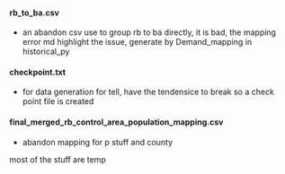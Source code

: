 #### rb_to_ba.csv
- an abandon csv use to group rb to ba directly, it is bad, the mapping error md highlight the issue, generate by Demand_mapping in historical_py

#### checkpoint.txt
- for data generation for tell, have the tendensice to break so a check point file is created

#### final_merged_rb_control_area_population_mapping.csv
- abandon mapping for p stuff and county

most of the stuff are temp